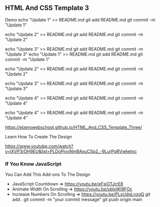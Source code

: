 ## HTML And CSS Template 3

Demo
echo "Update 1" >> README.md
git add README.md
git commit -m "Update 1"

echo "Update 2" >> README.md
git add README.md
git commit -m "Update 2"

echo "Update 3" >> README.md
git add README.md
git commit -m "Update 3"
echo "Update 1" >> README.md
git add README.md
git commit -m "Update 1"

echo "Update 2" >> README.md
git add README.md
git commit -m "Update 2"

echo "Update 3" >> README.md
git add README.md
git commit -m "Update 3"

echo "Update 4" >> README.md
git add README.md
git commit -m "Update 4"


echo "Update 4" >> README.md
git add README.md
git commit -m "Update 4"

https://elzerowebschool.github.io/HTML_And_CSS_Template_Three/

Learn How To Create The Design

https://www.youtube.com/watch?v=lXVP3rDH9EU&list=PLDoPjvoNmBAxuCSp2_-9LurPqRVwketnc

### If You Know JavaScript

You Can Add This Add-ons To The Design

- JavaScript Countdown => https://youtu.be/eFsiOTJrrE8
- Animate Width On Scrolling => https://youtu.be/sbIoIKI9FOc
- Increase Numbers On Scrolling => https://youtu.be/PLsUdgLnzgQ
git add .
git commit -m "your commit message"
git push origin main
